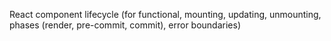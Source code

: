 React component lifecycle (for functional, mounting, updating, unmounting, phases (render, pre-commit, commit), error boundaries)

